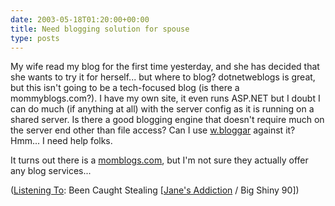 ```yaml
---
date: 2003-05-18T01:20:00+00:00
title: Need blogging solution for spouse
type: posts
---
```

My wife read my blog for the first time yesterday, and she has decided that she wants to try it for herself... but where to blog? dotnetweblogs is great, but this isn't going to be a tech-focused blog (is there a mommyblogs.com?). I have my own site, it even runs ASP.NET but I doubt I can do much (if anything at all) with the server config as it is running on a shared server. Is there a good blogging engine that doesn't require much on the server end other than file access? Can I use [w.bloggar](http://wbloggar.com/) against it? Hmm... I need help folks.

It turns out there is a [momblogs.com](http://momblogs.com), but I'm not sure they actually offer any blog services...


  ([Listening To](https://learn.microsoft.com/en-us/previous-versions/dotnet/articles/ms973230(v=msdn.10)): Been Caught Stealing [[Jane's Addiction](https://open.spotify.com/search/Jane/artists's%20Addiction) / Big Shiny 90])

